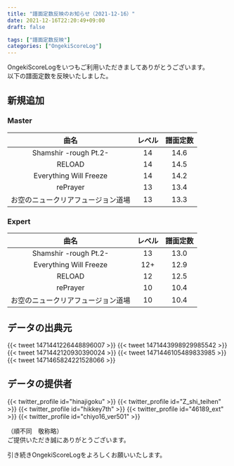 ```yaml
---
title: "譜面定数反映のお知らせ（2021-12-16）"
date: 2021-12-16T22:20:49+09:00
draft: false

tags: ["譜面定数反映"]
categories: ["OngekiScoreLog"]
---
```


OngekiScoreLogをいつもご利用いただきましてありがとうございます。  
以下の譜面定数を反映いたしました。

<!--more-->

## 新規追加

### Master

| 曲名 | レベル | 譜面定数 |
|:-:|:-:|:-:|
| Shamshir -rough Pt.2- | 14 | 14.6 |
| RELOAD | 14 | 14.5 |
| Everything Will Freeze | 14 | 14.2 |
| rePrayer | 13 | 13.4 |
| お空のニュークリアフュージョン道場 | 13 | 13.3 |

### Expert

| 曲名 | レベル | 譜面定数 |
|:-:|:-:|:-:|
| Shamshir -rough Pt.2- | 13 | 13.0 |
| Everything Will Freeze | 12+ | 12.9 |
| RELOAD | 12 | 12.5 |
| rePrayer | 10 | 10.4 |
| お空のニュークリアフュージョン道場 | 10 | 10.4 |

## データの出典元

{{< tweet 1471441226448896007 >}}
{{< tweet 1471443998929985542 >}}
{{< tweet 1471442120930390024 >}}
{{< tweet 1471446105489833985 >}}
{{< tweet 1471465824221528066 >}}

## データの提供者

{{< twitter_profile id="hinajigoku" >}}
{{< twitter_profile id="Z_shi_teihen" >}}
{{< twitter_profile id="hikkey7th" >}}
{{< twitter_profile id="46189_ext" >}}
{{< twitter_profile id="chiyo16_ver501" >}}

（順不同　敬称略）  
ご提供いただき誠にありがとうございます。

引き続きOngekiScoreLogをよろしくお願いいたします。
